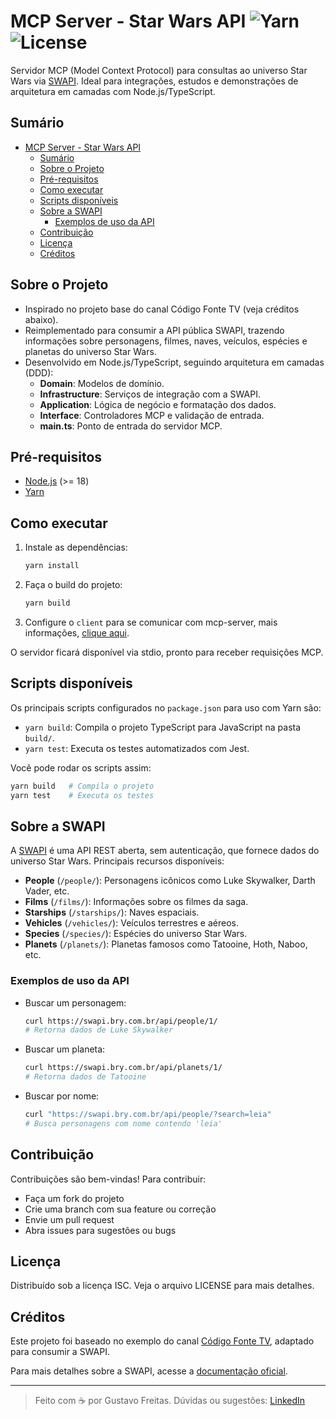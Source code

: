 # MCP Server - Star Wars API ![Yarn](https://img.shields.io/badge/yarn-active-blue?logo=yarn) ![License](https://img.shields.io/badge/license-ISC-green)

Servidor MCP (Model Context Protocol) para consultas ao universo Star Wars via [SWAPI](https://swapi.bry.com.br/documentation). Ideal para integrações, estudos e demonstrações de arquitetura em camadas com Node.js/TypeScript.

## Sumário
- [MCP Server - Star Wars API  ](#mcp-server---star-wars-api--)
  - [Sumário](#sumário)
  - [Sobre o Projeto](#sobre-o-projeto)
  - [Pré-requisitos](#pré-requisitos)
  - [Como executar](#como-executar)
  - [Scripts disponíveis](#scripts-disponíveis)
  - [Sobre a SWAPI](#sobre-a-swapi)
    - [Exemplos de uso da API](#exemplos-de-uso-da-api)
  - [Contribuição](#contribuição)
  - [Licença](#licença)
  - [Créditos](#créditos)

## Sobre o Projeto

- Inspirado no projeto base do canal Código Fonte TV (veja créditos abaixo).
- Reimplementado para consumir a API pública SWAPI, trazendo informações sobre personagens, filmes, naves, veículos, espécies e planetas do universo Star Wars.
- Desenvolvido em Node.js/TypeScript, seguindo arquitetura em camadas (DDD):
  - **Domain**: Modelos de domínio.
  - **Infrastructure**: Serviços de integração com a SWAPI.
  - **Application**: Lógica de negócio e formatação dos dados.
  - **Interface**: Controladores MCP e validação de entrada.
  - **main.ts**: Ponto de entrada do servidor MCP.

## Pré-requisitos

- [Node.js](https://nodejs.org/) (>= 18)
- [Yarn](https://yarnpkg.com/)

## Como executar

1. Instale as dependências:
   ```bash
   yarn install
   ```
2. Faça o build do projeto:
   ```bash
   yarn build
   ```
3. Configure o `client` para se comunicar com mcp-server, mais informações, [clique aqui](https://modelcontextprotocol.io/quickstart/server#node).

O servidor ficará disponível via stdio, pronto para receber requisições MCP.

## Scripts disponíveis

Os principais scripts configurados no `package.json` para uso com Yarn são:

- `yarn build`: Compila o projeto TypeScript para JavaScript na pasta `build/`.
- `yarn test`: Executa os testes automatizados com Jest.

Você pode rodar os scripts assim:

```bash
yarn build   # Compila o projeto
yarn test    # Executa os testes
```

## Sobre a SWAPI

A [SWAPI](https://swapi.bry.com.br/documentation) é uma API REST aberta, sem autenticação, que fornece dados do universo Star Wars. Principais recursos disponíveis:

- **People** (`/people/`): Personagens icônicos como Luke Skywalker, Darth Vader, etc.
- **Films** (`/films/`): Informações sobre os filmes da saga.
- **Starships** (`/starships/`): Naves espaciais.
- **Vehicles** (`/vehicles/`): Veículos terrestres e aéreos.
- **Species** (`/species/`): Espécies do universo Star Wars.
- **Planets** (`/planets/`): Planetas famosos como Tatooine, Hoth, Naboo, etc.

### Exemplos de uso da API

- Buscar um personagem:
  ```bash
  curl https://swapi.bry.com.br/api/people/1/
  # Retorna dados de Luke Skywalker
  ```
- Buscar um planeta:
  ```bash
  curl https://swapi.bry.com.br/api/planets/1/
  # Retorna dados de Tatooine
  ```
- Buscar por nome:
  ```bash
  curl "https://swapi.bry.com.br/api/people/?search=leia"
  # Busca personagens com nome contendo 'leia'
  ```

## Contribuição

Contribuições são bem-vindas! Para contribuir:
- Faça um fork do projeto
- Crie uma branch com sua feature ou correção
- Envie um pull request
- Abra issues para sugestões ou bugs

## Licença

Distribuído sob a licença ISC. Veja o arquivo LICENSE para mais detalhes.

## Créditos

Este projeto foi baseado no exemplo do canal [Código Fonte TV](https://youtu.be/NUOzYPSNaNk), adaptado para consumir a SWAPI.

Para mais detalhes sobre a SWAPI, acesse a [documentação oficial](https://swapi.bry.com.br/documentation).

---

> Feito com ☕ por Gustavo Freitas. Dúvidas ou sugestões: [LinkedIn](https://www.linkedin.com/in/gustafsilva/)
